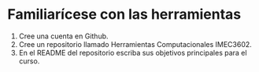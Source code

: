 # Familiarícese con las herramientas #

1. Cree una cuenta en Github.
2. Cree un repositorio llamado Herramientas Computacionales IMEC3602.
3. En el README del repositorio escriba sus objetivos principales para el curso.
